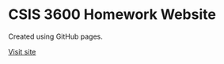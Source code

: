 # CSIS 3600 Homework Website

Created using GitHub pages.

[Visit site](https://zachchristensen28.github.io)
